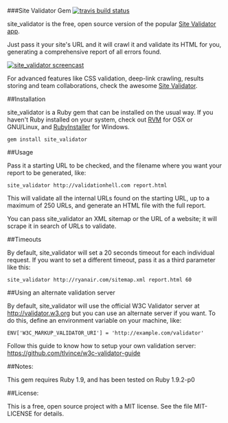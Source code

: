 ###Site Validator Gem [![travis build status](https://secure.travis-ci.org/jaimeiniesta/site_validator.png?branch=master)](http://travis-ci.org/jaimeiniesta/site_validator)

site_validator is the free, open source version of the popular [Site Validator app](https://sitevalidator.com).

Just pass it your site's URL and it will crawl it and validate its HTML for you, generating a comprehensive report of all errors found.

[![site_validator screencast](https://dl.dropboxusercontent.com/u/2268180/sitevalidator_gem_video.png)](https://sitevalidator.com/video_gem?autoplay=true)

For advanced features like CSS validation, deep-link crawling, results storing and team collaborations, check the awesome [Site Validator](https://sitevalidator.com/).

##Installation

site_validator is a Ruby gem that can be installed on the usual way. If you haven't Ruby installed on your system, check out [RVM](http://rvm.io/) for OSX or GNU/Linux, and [RubyInstaller](http://rubyinstaller.org/) for Windows.

    gem install site_validator

##Usage

Pass it a starting URL to be checked, and the filename where you want your report to be generated, like:

    site_validator http://validationhell.com report.html

This will validate all the internal URLs found on the starting URL, up to a maximum of 250 URLs, and generate an HTML file with the full report.

You can pass site_validator an XML sitemap or the URL of a website; it will scrape it in search of URLs to validate.

##Timeouts

By default, site_validator will set a 20 seconds timeout for each individual request. If you want to set a different timeout, pass it as a third parameter like this:

    site_validator http://ryanair.com/sitemap.xml report.html 60

##Using an alternate validation server

By default, site_validator will use the official W3C Validator server at http://validator.w3.org but you can use an alternate server if you want. To do this, define an environment variable on your machine, like:

    ENV['W3C_MARKUP_VALIDATOR_URI'] = 'http://example.com/validator'

Follow this guide to know how to setup your own validation server: https://github.com/tlvince/w3c-validator-guide

##Notes:

This gem requires Ruby 1.9, and has been tested on Ruby 1.9.2-p0

##License:

This is a free, open source project with a MIT license. See the file MIT-LICENSE for details.
